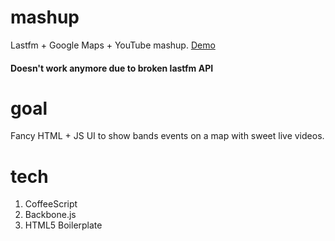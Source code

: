 mashup
======

Lastfm + Google Maps + YouTube mashup.
[Demo](http://madundead.github.com/mashup/)
#### Doesn't work anymore due to broken lastfm API


goal
====
Fancy HTML + JS UI to show bands events on a map with sweet live videos.

tech
====
1. CoffeeScript
2. Backbone.js
3. HTML5 Boilerplate

